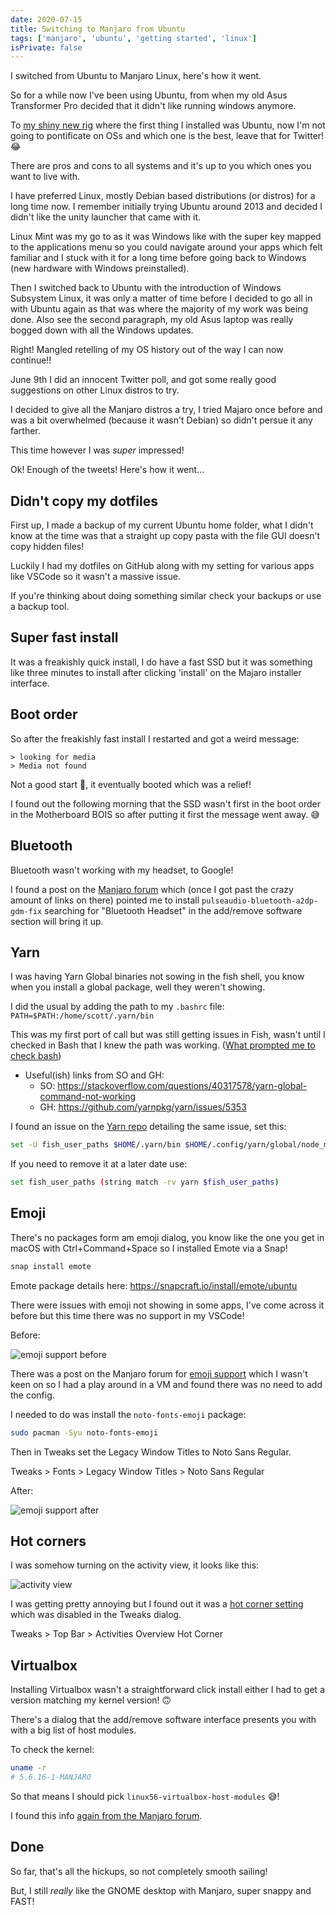 ```yaml
---
date: 2020-07-15
title: Switching to Manjaro from Ubuntu
tags: ['manjaro', 'ubuntu', 'getting started', 'linux']
isPrivate: false
---
```


<script>
  import Tweet from '$lib/components/tweet.svelte'
</script>

I switched from Ubuntu to Manjaro Linux, here's how it went.

So for a while now I've been using Ubuntu, from when my old Asus
Transformer Pro decided that it didn't like running windows anymore.

To [my shiny new rig] where the first thing I installed was Ubuntu,
now I'm not going to pontificate on OSs and which one is the best,
leave that for Twitter! 😂

There are pros and cons to all systems and it's up to you which ones
you want to live with.

I have preferred Linux, mostly Debian based distributions (or distros)
for a long time now. I remember initially trying Ubuntu around 2013
and decided I didn't like the unity launcher that came with it.

Linux Mint was my go to as it was Windows like with the super key
mapped to the applications menu so you could navigate around your apps
which felt familiar and I stuck with it for a long time before going
back to Windows (new hardware with Windows preinstalled).

Then I switched back to Ubuntu with the introduction of Windows
Subsystem Linux, it was only a matter of time before I decided to go
all in with Ubuntu again as that was where the majority of my work was
being done. Also see the second paragraph, my old Asus laptop was
really bogged down with all the Windows updates.

Right! Mangled retelling of my OS history out of the way I can now
continue!!

June 9th I did an innocent Twitter poll, and got some really good
suggestions on other Linux distros to try.

<Tweet tweetLink="spences10/status/1270385153232207874" />

I decided to give all the Manjaro distros a try, I tried Majaro once
before and was a bit overwhelmed (because it wasn't Debian) so didn't
persue it any farther.

<Tweet tweetLink="spences10/status/1270589501732278272" />

This time however I was _super_ impressed!

<Tweet tweetLink="spences10/status/1281174782269161474" />

Ok! Enough of the tweets! Here's how it went...

## Didn't copy my dotfiles

First up, I made a backup of my current Ubuntu home folder, what I
didn't know at the time was that a straight up copy pasta with the
file GUI doesn't copy hidden files!

Luckily I had my dotfiles on GitHub along with my setting for various
apps like VSCode so it wasn't a massive issue.

If you're thinking about doing something similar check your backups or
use a backup tool.

## Super fast install

It was a freakishly quick install, I do have a fast SSD but it was
something like three minutes to install after clicking 'install' on
the Majaro installer interface.

<Tweet tweetLink="spences10/status/1283394445300375553" />

## Boot order

So after the freakishly fast install I restarted and got a weird
message:

```text
> looking for media
> Media not found
```

Not a good start 😬, it eventually booted which was a relief!

<Tweet tweetLink="spences10/status/1283420540280156162" />

I found out the following morning that the SSD wasn't first in the
boot order in the Motherboard BOIS so after putting it first the
message went away. 😅

## Bluetooth

Bluetooth wasn't working with my headset, to Google!

I found a post on the [Manjaro forum] which (once I got past the crazy
amount of links on there) pointed me to install
`pulseaudio-bluetooth-a2dp-gdm-fix` searching for "Bluetooth Headset"
in the add/remove software section will bring it up.

## Yarn

I was having Yarn Global binaries not sowing in the fish shell, you
know when you install a global package, well they weren't showing.

I did the usual by adding the path to my `.bashrc` file:
`PATH=$PATH:/home/scott/.yarn/bin`

This was my first port of call but was still getting issues in Fish,
wasn't until I checked in Bash that I knew the path was working.
([What prompted me to check bash])

- Useful(ish) links from SO and GH:
  - SO:
    https://stackoverflow.com/questions/40317578/yarn-global-command-not-working
  - GH: https://github.com/yarnpkg/yarn/issues/5353

I found an issue on the [Yarn repo] detailing the same issue, set
this:

```bash
set -U fish_user_paths $HOME/.yarn/bin $HOME/.config/yarn/global/node_modules/.bin $fish_user_paths
```

If you need to remove it at a later date use:

```bash
set fish_user_paths (string match -rv yarn $fish_user_paths)
```

## Emoji

There's no packages form am emoji dialog, you know like the one you
get in macOS with Ctrl+Command+Space so I installed Emote via a Snap!

```bash
snap install emote
```

Emote package details here: https://snapcraft.io/install/emote/ubuntu

There were issues with emoji not showing in some apps, I've come
across it before but this time there was no support in my VSCode!

Before:

![emoji support before]

There was a post on the Manjaro forum for [emoji support] which I
wasn't keen on so I had a play around in a VM and found there was no
need to add the config.

I needed to do was install the `noto-fonts-emoji` package:

```bash
sudo pacman -Syu noto-fonts-emoji
```

Then in Tweaks set the Legacy Window Titles to Noto Sans Regular.

Tweaks > Fonts > Legacy Window Titles > Noto Sans Regular

After:

![emoji support after]

## Hot corners

I was somehow turning on the activity view, it looks like this:

![activity view]

I was getting pretty annoying but I found out it was a [hot corner
setting] which was disabled in the Tweaks dialog.

Tweaks > Top Bar > Activities Overview Hot Corner

## Virtualbox

Installing Virtualbox wasn't a straightforward click install either I
had to get a version matching my kernel version! 🙃

There's a dialog that the add/remove software interface presents you
with with a big list of host modules.

To check the kernel:

```bash
uname -r
# 5.6.16-1-MANJARO
```

So that means I should pick `linux56-virtualbox-host-modules` 😅!

<Tweet tweetLink="spences10/status/1283797903203618816" />

I found this info [again from the Manjaro forum].

## Done

So far, that's all the hickups, so not completely smooth sailing!

But, I still _really_ like the GNOME desktop with Manjaro, super
snappy and FAST!

<!-- Links -->

[my shiny new rig]: https://scottspence.com/posts/first-time-pc-build/
[manjaro forum]:
  https://forum.manjaro.org/t/bluetooth-is-not-working-with-headphones/116661/4
[yarn repo]: https://github.com/yarnpkg/yarn/issues/5824
[what prompted me to check bash]:
  https://github.com/yarnpkg/yarn/issues/4702#issuecomment-343970090
[hot corner setting]: https://askubuntu.com/a/1019918/142801
[emoji support]:
  https://forum.manjaro.org/t/solved-emoji-support-problem/86783
[again from the manjaro forum]:
  https://forum.manjaro.org/t/help-me-install-virtualbox/103458/4
[emoji support before]: ./emoji-support-before.png
[emoji support after]: ./emoji-support-after.png
[activity view]: ./activity-view.png
